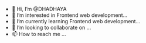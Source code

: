 - 👋 Hi, I’m @DHADHAYA
- 👀 I’m interested in Frontend web development...
- 🌱 I’m currently learning Frontend web development...
- 💞️ I’m looking to collaborate on ...
- 📫 How to reach me ...

<!---
DHADHAYA/DHADHAYA is a ✨ special ✨ repository because its `README.md` (this file) appears on your GitHub profile.
You can click the Preview link to take a look at your changes.
--->
